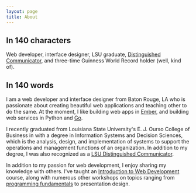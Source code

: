 ```yaml
---
layout: page
title: About
---
```


## In 140 characters
Web developer, interface designer, LSU graduate, [Distinguished Communicator](http://sites01.lsu.edu/wp/cxc/distinguished-communicators/), and three-time Guinness World Record holder (well, kind of).

## In 140 words
I am a web developer and interface designer from Baton Rouge, LA who is passionate about creating beautiful web applications and teaching other to do the same. At the moment, I like building web apps in [Ember](http://emberjs.com/), and building web services in Python and [Go](http://golang.org/).

I recently graduated from Louisiana State University's E. J. Ourso College of Business in with a degree in Information Systems and Decision Sciences, which is the analysis, design, and implementation of systems to support the operations and management functions of an organization. In addition to my degree, I was also recognized as a [LSU Distinguished Communicator](http://sites01.lsu.edu/wp/cxc/distinguished-communicators/).

In addition to my passion for web development, I enjoy sharing my knowledge with others. I've taught an [Introduction to Web Development](/projects/web-development-course) course, along with numerous other workshops on topics ranging from [programming fundamentals](/projects/intro-to-programming/) to presentation design.